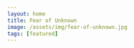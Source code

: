 ```yaml
---
layout: home
title: Fear of Unknown
image: /assets/img/fear-of-unknown.jpg
tags: [featured]
---
```

